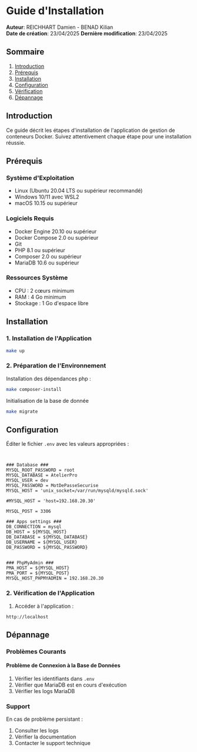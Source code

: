 # Guide d'Installation

**Auteur**: REICHHART Damien - BENAD Kilian  
**Date de création**: 23/04/2025
**Dernière modification**: 23/04/2025

## Sommaire

1. [Introduction](#introduction)
2. [Prérequis](#prérequis)
3. [Installation](#installation)
4. [Configuration](#configuration)
5. [Vérification](#vérification)
6. [Dépannage](#dépannage)

## Introduction

Ce guide décrit les étapes d'installation de l'application de gestion de conteneurs Docker. Suivez attentivement chaque étape pour une installation réussie.

## Prérequis

### Système d'Exploitation
- Linux (Ubuntu 20.04 LTS ou supérieur recommandé)
- Windows 10/11 avec WSL2
- macOS 10.15 ou supérieur

### Logiciels Requis
- Docker Engine 20.10 ou supérieur
- Docker Compose 2.0 ou supérieur
- Git
- PHP 8.1 ou supérieur
- Composer 2.0 ou supérieur
- MariaDB 10.6 ou supérieur

### Ressources Système
- CPU : 2 cœurs minimum
- RAM : 4 Go minimum
- Stockage : 1 Go d'espace libre

## Installation


### 1. Installation de l'Application

```bash
make up
```
### 2. Préparation de l'Environnement

Installation des dépendances php :

```bash
make composer-install
```

Initialisation de la base de donnée

```bash
make migrate
```

## Configuration

Éditer le fichier `.env` avec les valeurs appropriées :
```env


### Database ###
MYSQL_ROOT_PASSWORD = root
MYSQL_DATABASE = AtelierPro
MYSQL_USER = dev
MYSQL_PASSWORD = MotDePasseSecurise
MYSQL_HOST = 'unix_socket=/var/run/mysqld/mysqld.sock'

#MYSQL_HOST = 'host=192.168.20.30'

MYSQL_POST = 3306

### Apps settings ###
DB_CONNECTION = mysql
DB_HOST = ${MYSQL_HOST}
DB_DATABASE = ${MYSQL_DATABASE}
DB_USERNAME = ${MYSQL_USER}
DB_PASSWORD = ${MYSQL_PASSWORD}


### PhpMyAdmin ###
PMA_HOST = ${MYSQL_HOST}
PMA_PORT = ${MYSQL_POST}
MYSQL_HOST_PHPMYADMIN = 192.168.20.30

```

### 2. Vérification de l'Application

1. Accéder à l'application :
```
http://localhost
```

## Dépannage

### Problèmes Courants

#### Problème de Connexion à la Base de Données

1. Vérifier les identifiants dans `.env`
2. Vérifier que MariaDB est en cours d'exécution
3. Vérifier les logs MariaDB


### Support

En cas de problème persistant :
1. Consulter les logs
2. Vérifier la documentation
3. Contacter le support technique 